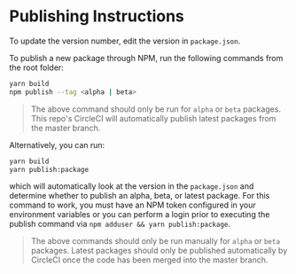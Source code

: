 # Publishing Instructions

To update the version number, edit the version in `package.json`.

To publish a new package through NPM, run the following commands from the root folder:

```sh
yarn build
npm publish --tag <alpha | beta>
```

> The above command should only be run for `alpha` or `beta` packages.  This repo's CircleCI will automatically publish latest packages from the master branch.

Alternatively, you can run:

```sh
yarn build
yarn publish:package
```

which will automatically look at the version in the `package.json` and determine whether to publish an alpha, beta, or latest package. For this command to work, you must have an NPM token configured in your environment variables or you can perform a login prior to executing the publish command via `npm adduser && yarn publish:package`.

> The above commands should only be run manually for `alpha` or `beta` packages. Latest packages should only be published automatically by CircleCI once the code has been merged into the master branch.
